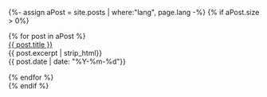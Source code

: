 {%- assign aPost = site.posts | where:"lang", page.lang -%}
{% if aPost.size > 0%}

<div class="card-deck">
    {% for post in aPost %}
  <div class="card" style="min-width: 20rem; margin-bottom: 15px;">
      <div class="card-body">
        <div class="card-title">
          <a class="post-link" href="{{ post.url | prepend: site.baseurl}}">{{ post.title }}</a>
        </div>
        <div class="card-text">
        {{ post.excerpt | strip_html}}
        </div>
      </div>
        <div class="card-footer">{{ post.date | date: "%Y-%m-%d"}}</div>
  </div>
    {% endfor %}
</div>
{% endif %}
